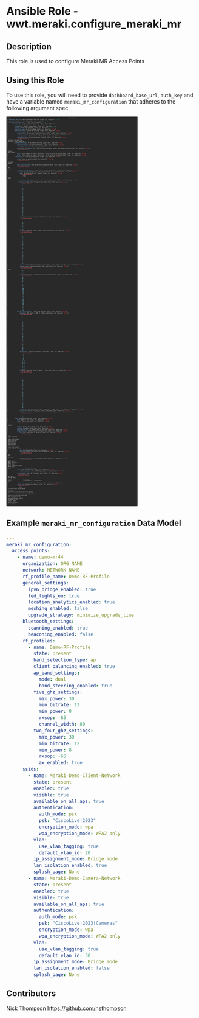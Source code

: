 # Ansible Role - wwt.meraki.configure_meraki_mr

## Description

This role is used to configure Meraki MR Access Points

## Using this Role

To use this role, you will need to provide `dashboard_base_url`, `auth_key` and have a variable named `meraki_mr_configuration` that adheres to the following argument spec:

![Argument Spec](../../assets/configure_meraki_mr.svg)

## Example `meraki_mr_configuration` Data Model

```yaml
---
meraki_mr_configuration:
  access_points:
    - name: demo-mr44
      organization: ORG NAME
      network: NETWORK NAME
      rf_profile_name: Demo-RF-Profile
      general_settings:
        ipv6_bridge_enabled: true
        led_lights_on: true
        location_analytics_enabled: true
        meshing_enabled: false
        upgrade_strategy: minimize_upgrade_time
      bluetooth_settings:
        scanning_enabled: true
        beaconing_enabled: false
      rf_profiles:
        - name: Demo-RF-Profile
          state: present
          band_selection_type: ap
          client_balancing_enabled: true
          ap_band_settings:
            mode: dual
            band_steering_enabled: true
          five_ghz_settings:
            max_power: 30
            min_bitrate: 12
            min_power: 8
            rxsop: -65
            channel_width: 80
          two_four_ghz_settings:
            max_power: 30
            min_bitrate: 12
            min_power: 8
            rxsop: -65
            ax_enabled: true
      ssids:
        - name: Meraki-Demo-Client-Network
          state: present
          enabled: true
          visible: true
          available_on_all_aps: true
          authentication:
            auth_mode: psk
            psk: "CiscoLive!2023"
            encryption_mode: wpa
            wpa_encryption_mode: WPA2 only
          vlan:
            use_vlan_tagging: true
            default_vlan_id: 20
          ip_assignment_mode: Bridge mode
          lan_isolation_enabled: true
          splash_page: None
        - name: Meraki-Demo-Camera-Network
          state: present
          enabled: true
          visible: true
          available_on_all_aps: true
          authentication:
            auth_mode: psk
            psk: "CiscoLive!2023!Cameras"
            encryption_mode: wpa
            wpa_encryption_mode: WPA2 only
          vlan:
            use_vlan_tagging: true
            default_vlan_id: 30
          ip_assignment_mode: Bridge mode
          lan_isolation_enabled: false
          splash_page: None
```

## Contributors

Nick Thompson <https://github.com/nsthompson>
